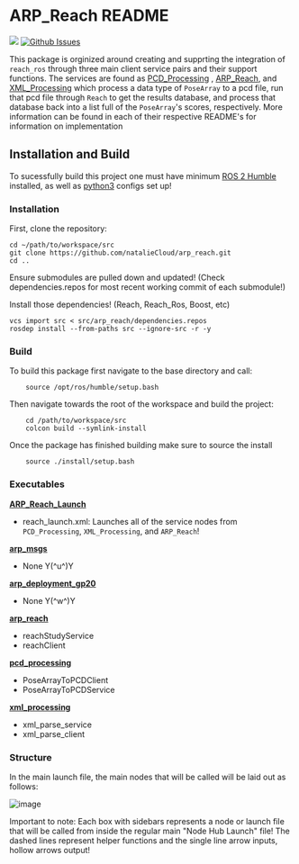 # ARP_Reach README

<a href="https://docs.ros.org/en/humble/index.html"><img src="https://img.shields.io/badge/ROS 2-Humble-blue"/></a>
[![Github Issues](htpps://img.shields.io/github/issues/natalieCloud/arp_reach.svg)](https://github.com/natalieCloud/arp_reach/issues)

<!--ARP_Reach (*augmented_reality_painting_reach_integration*) is a package that enables the integration of [Ros-Industrial-Reach](https://github.com/ros-industrial/reach) as well as [Ros_Industrial-Reach_Ros2](https://github.com/ros-industrial/reach_ros2) with the OSU-AIMS [augmented_reality_painting](https://github.com/OSU-AIMS/augmented-reality-painting) project! -->

This package is orginized around creating and supprting the integration of `reach_ros` through three main client service pairs and their support functions. The services are found as [PCD_Processing](https://github.com/natalieCloud/arp_reach/tree/main/src/arp_resources/arp_reach/pcd_processing) , [ARP_Reach](https://github.com/natalieCloud/arp_reach/tree/main/src/arp_resources/arp_reach/arp_reach), and [XML_Processing](https://github.com/natalieCloud/arp_reach/tree/main/src/arp_resources/arp_reach/xml_processing) which process a data type of `PoseArray` to a pcd file, run that pcd file through `Reach` to get the results database, and process that database back into a list full of the `PoseArray`'s scores, respectively. More information can be found in each of their respective README's for information on implementation

## Installation and Build 

To sucessfully build this project one must have minimum [ROS 2 Humble](https://docs.ros.org/en/humble/Installation.html) installed, as well as [python3](https://www.python.org/downloads/) configs set up!

### Installation

First, clone the repository:

```
cd ~/path/to/workspace/src
git clone https://github.com/natalieCloud/arp_reach.git
cd ..
```
Ensure submodules are pulled down and updated! (Check dependencies.repos for most recent working commit of each submodule!)

Install those dependencies! (Reach, Reach_Ros, Boost, etc)

```
vcs import src < src/arp_reach/dependencies.repos
rosdep install --from-paths src --ignore-src -r -y
```

### Build

To build this package first navigate to the base directory and call:

```
    source /opt/ros/humble/setup.bash
```

Then navigate towards the root of the workspace and build the project:

```
    cd /path/to/workspace/src
    colcon build --symlink-install
```

Once the package has finished building make sure to source the install

```
    source ./install/setup.bash 
```

### Executables

[**ARP_Reach_Launch**](https://github.com/natalieCloud/arp_reach/tree/main/src/arp_resources/arp_reach/launch)
- reach_launch.xml: Launches all of the service nodes from `PCD_Processing`, `XML_Processing`, and `ARP_Reach`!

[**arp_msgs**](https://github.com/natalieCloud/arp_reach/tree/main/src/arp_resources/arp_msgs) 
- None Y(^u^)Y

[**arp_deployment_gp20**](https://github.com/natalieCloud/arp_reach/tree/main/src/arp_resources/arp_deployment_gp20)
- None Y(^w^)Y

[**arp_reach**](https://github.com/natalieCloud/arp_reach/tree/main/src/arp_resources/arp_reach/arp_reach)
- reachStudyService
- reachClient
  
[**pcd_processing**](https://github.com/natalieCloud/arp_reach/tree/main/src/arp_resources/arp_reach/pcd_processing) 
- PoseArrayToPCDClient
- PoseArrayToPCDService

[**xml_processing**](https://github.com/natalieCloud/arp_reach/tree/main/src/arp_resources/arp_reach/xml_processing)
- xml_parse_service
- xml_parse_client

### Structure

In the main launch file, the main nodes that will be called will be laid out as follows:

![image](https://github.com/natalieCloud/arp_reach/assets/123828141/06f67bf9-33dd-4679-8c94-e859169b7091)

Important to note: Each box with sidebars represents a node or launch file that will be called from inside the regular main "Node Hub Launch" file! The dashed lines represent helper functions and the single line arrow inputs, hollow arrows output! 
